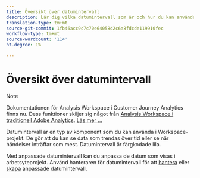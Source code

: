 ```yaml
---
title: Översikt över datumintervall
description: Lär dig vilka datumintervall som är och hur du kan använda dem vid rapportering.
translation-type: tm+mt
source-git-commit: 1fb46acc9c7c70e64058d2c6a8fdcde119910fec
workflow-type: tm+mt
source-wordcount: '114'
ht-degree: 1%

---
```



# Översikt över datumintervall

>[!NOTE]
>
>Dokumentationen för Analysis Workspace i Customer Journey Analytics finns nu. Dess funktioner skiljer sig något från [Analysis Workspace i traditionell Adobe Analytics](https://docs.adobe.com/content/help/en/analytics/analyze/analysis-workspace/home.html). [Läs mer …](/help/getting-started/cja-aa.md)

Datumintervall är en typ av komponent som du kan använda i Workspace-projekt. De gör att du kan se data som trendas över tid eller se när händelser inträffar som mest. Datumintervall är färgkodade lila.

Med anpassade datumintervall kan du anpassa de datum som visas i arbetsyteprojekt. Använd hanteraren för datumintervall för att [hantera](manage.md) eller [skapa](create.md) anpassade datumintervall.
